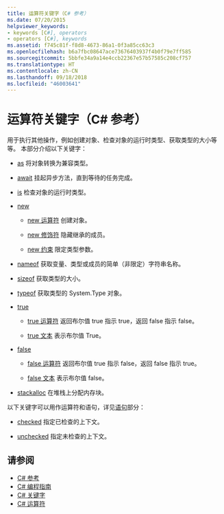 ```yaml
---
title: 运算符关键字（C# 参考）
ms.date: 07/20/2015
helpviewer_keywords:
- keywords [C#], operators
- operators [C#], keywords
ms.assetid: f745c81f-f8d8-4673-86a1-0f3a85cc63c3
ms.openlocfilehash: b6a7fbc08647ace73676403937f4b0f79e7ff585
ms.sourcegitcommit: 5bbfe34a9a14e4ccb22367e57b57585c208cf757
ms.translationtype: HT
ms.contentlocale: zh-CN
ms.lasthandoff: 09/18/2018
ms.locfileid: "46003641"
---
```

# <a name="operator-keywords-c-reference"></a>运算符关键字（C# 参考）
用于执行其他操作，例如创建对象、检查对象的运行时类型、获取类型的大小等等。 本部分介绍以下关键字：  
  
-   [as](../../../csharp/language-reference/keywords/as.md) 将对象转换为兼容类型。  
  
-   [await](../../../csharp/language-reference/keywords/await.md) 挂起异步方法，直到等待的任务完成。  
  
-   [is](../../../csharp/language-reference/keywords/is.md) 检查对象的运行时类型。  
  
-   [new](../../../csharp/language-reference/keywords/new.md)  
  
    -   [new 运算符](../../../csharp/language-reference/keywords/new-operator.md) 创建对象。  
  
    -   [new 修饰符](../../../csharp/language-reference/keywords/new-modifier.md) 隐藏继承的成员。  
  
    -   [new 约束](../../../csharp/language-reference/keywords/new-constraint.md) 限定类型参数。  
  
-   [nameof](nameof.md) 获取变量、类型或成员的简单（非限定）字符串名称。
 
-   [sizeof](../../../csharp/language-reference/keywords/sizeof.md) 获取类型的大小。  
  
-   [typeof](../../../csharp/language-reference/keywords/typeof.md) 获取类型的 System.Type 对象。  
  
-   [true](../../../csharp/language-reference/keywords/true.md)  
  
    -   [true 运算符](../../../csharp/language-reference/keywords/true-operator.md) 返回布尔值 true 指示 true，返回 false 指示 false。  
  
    -   [true 文本](../../../csharp/language-reference/keywords/true-literal.md) 表示布尔值 True。  
  
-   [false](../../../csharp/language-reference/keywords/false.md)  
  
    -   [false 运算符](../../../csharp/language-reference/keywords/false-operator.md) 返回布尔值 true 指示 false，返回 false 指示 true。  
  
    -   [false 文本](../../../csharp/language-reference/keywords/false-literal.md) 表示布尔值 false。  
  
-   [stackalloc](../../../csharp/language-reference/keywords/stackalloc.md) 在堆栈上分配内存块。  
  
 以下关键字可以用作运算符和语句，详见[语句](../../../csharp/language-reference/keywords/statement-keywords.md)部分：  
  
-   [checked](../../../csharp/language-reference/keywords/checked.md) 指定已检查的上下文。  
  
-   [unchecked](../../../csharp/language-reference/keywords/unchecked.md) 指定未检查的上下文。  
  
## <a name="see-also"></a>请参阅

- [C# 参考](../../../csharp/language-reference/index.md)  
- [C# 编程指南](../../../csharp/programming-guide/index.md)  
- [C# 关键字](../../../csharp/language-reference/keywords/index.md)  
- [C# 运算符](../../../csharp/language-reference/operators/index.md)
